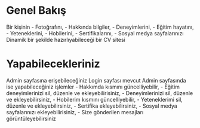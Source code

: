 # **Genel Bakış**

Bir kişinin 
    - Fotoğrafını, 
    - Hakkında bilgiler, 
    - Deneyimlerini, 
    - Eğitim hayatını, 
    - Yeteneklerini,
    - Hobilerini,
    - Sertifikalarını,
    - Sosyal medya sayfalarınızı
 Dinamik bir şekilde hazırlıyabileceği bir CV sitesi
 
 # **Yapabilecekleriniz**
 
 Admin sayfasına erişebileceğiniz Login sayfası mevcut
 Admin sayfasında ise yapabileceğiniz işlemler
     - Hakkımda kısmını güncelliyebilir,
     - Eğitim deneyimlerinizi sil, düzenle ve ekleyebilirisiniz,
     - Deneyimlerinizi sil, düzenle ve ekleyebilirsiniz,
     - Hobilerim kısmını güncelliyebilir,
     - Yeteneklerimi sil, düzenle ve ekleyebilirsiniz,
     - Sertifika ekleyebilirsiniz,
     - Sosyal medya sayfalarınızı ekleyebilirisiniz,
     - Size gönderilen mesajları görüntüleyebilirsiniz

